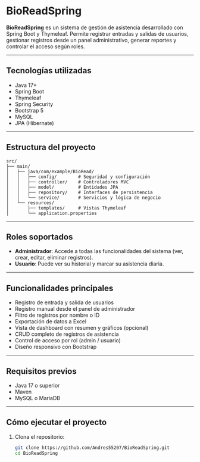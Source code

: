 # BioReadSpring

**BioReadSpring** es un sistema de gestión de asistencia desarrollado con Spring Boot y Thymeleaf. Permite registrar entradas y salidas de usuarios, gestionar registros desde un panel administrativo, generar reportes y controlar el acceso según roles.

---

##  Tecnologías utilizadas

- Java 17+
- Spring Boot
- Thymeleaf
- Spring Security
- Bootstrap 5
- MySQL 
- JPA (Hibernate)

---

##  Estructura del proyecto

```plaintext
src/
├── main/
│   ├── java/com/example/BioRead/
│   │   ├── config/        # Seguridad y configuración
│   │   ├── controller/    # Controladores MVC
│   │   ├── model/         # Entidades JPA
│   │   ├── repository/    # Interfaces de persistencia
│   │   └── service/       # Servicios y lógica de negocio
│   └── resources/
│       ├── templates/     # Vistas Thymeleaf
│       └── application.properties
```
---

##  Roles soportados

- **Administrador**: Accede a todas las funcionalidades del sistema (ver, crear, editar, eliminar registros).
- **Usuario**: Puede ver su historial y marcar su asistencia diaria.

---

##  Funcionalidades principales

- Registro de entrada y salida de usuarios
- Registro manual desde el panel de administrador
- Filtro de registros por nombre o ID
- Exportación de datos a Excel
- Vista de dashboard con resumen y gráficos (opcional)
- CRUD completo de registros de asistencia
- Control de acceso por rol (admin / usuario)
- Diseño responsivo con Bootstrap

---

##  Requisitos previos

- Java 17 o superior
- Maven
- MySQL o MariaDB

---

##  Cómo ejecutar el proyecto

1. Clona el repositorio:

   ```bash
   git clone https://github.com/Andres55207/BioReadSpring.git
   cd BioReadSpring

